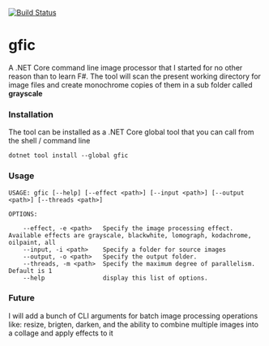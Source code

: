 [![Build Status](https://christianhelle.visualstudio.com/gfic/_apis/build/status/CI%20Build?branchName=master)](https://christianhelle.visualstudio.com/gfic/_build/latest?definitionId=20&branchName=master)

# gfic
A .NET Core command line image processor that I started for no other reason than to learn F#. 
The tool will scan the present working directory for image files and create monochrome copies of them in a sub folder called **grayscale**

### Installation
The tool can be installed as a .NET Core global tool that you can call from the shell / command line
```
dotnet tool install --global gfic
```

### Usage
```
USAGE: gfic [--help] [--effect <path>] [--input <path>] [--output <path>] [--threads <path>]

OPTIONS:

    --effect, -e <path>   Specify the image processing effect. Available effects are grayscale, blackwhite, lomograph, kodachrome, oilpaint, all
    --input, -i <path>    Specify a folder for source images
    --output, -o <path>   Specify the output folder.
    --threads, -m <path>  Specify the maximum degree of parallelism. Default is 1
    --help                display this list of options.
```

### Future
I will add a bunch of CLI arguments for batch image processing operations like: resize, brigten, darken, and the ability to combine multiple images into a collage and apply effects to it

